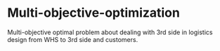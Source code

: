 # Multi-objective-optimization
Multi-objective optimal problem about dealing with 3rd side in logistics design from WHS to 3rd side and customers.
